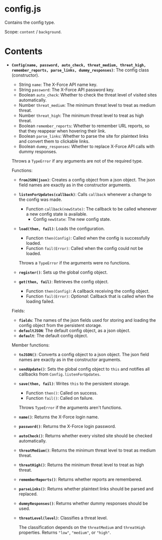 # config.js

Contains the config type.

Scope: `content` / `background`.

# Contents
	
* **`Config(name, password, auto_check, threat_medium, threat_high, remember_reports, parse_links, dummy_responses)`**: The config class (constructor).

	* String `name`: The X-Force API name key.
	* String `password`: The X-Force API password key.
	* Boolean `auto_check`: Whether to check the threat level of visited sites automatically.
	* Number `threat_medium`: The minimum threat level to treat as medium threat.
	* Number `threat_high`: The minimum threat level to treat as high threat.
	* Boolean `remember_reports`: Whether to remember URL reports, so that they reappear when hovering their link.
	* Boolean `parse_links`: Whether to parse the site for plaintext links and convert them to clickable links.
	* Boolean `dummy_responses`: Whether to replace X-Force API calls with dummy responses.

	Throws a `TypeError` if any arguments are not of the required type.


	Functions:
	
	* **`fromJSON(json)`**: Creates a config object from a json object. The json field names are exactly as in the constructor arguments.

	* **`listenForUpdates(callback)`**: Calls `callback` whenever a change to the config was made.
		* Function `callback(newState)`: The callback to be called whenever a new config state is available.
			* Config `newState`: The new config state.

	* **`load(then, fail)`**: Loads the configuration.
		* Function `then(Config)`: Called when the config is successfully loaded.
		* Function `fail(Error)`: Called when the config could not be loaded.

		Throws a `TypeError` if the arguments were no functions.

	* **`register()`**: Sets up the global config object.

	* **`get(then, fail)`**: Retrieves the config object.
		* Function `then(Config)`: A callback receiving the config object.
		* Function `fail(Error)`: *Optional*: Callback that is called when the loading failed.


	Fields: 

	* **`fields`**: The names of the json fields used for storing and loading the config object from the persistent storage.
	* **`defaultJSON`**: The default config object, as a json object.
	* **`default`**: The default config object.

	Member functions:

	* **`toJSON()`**: Converts a config object to a json object. The json field names are exactly as in the constructor arguments.
	* **`sendUpdate()`**: Sets the global config object to `this` and notifies all callbacks from `Config.listenForUpdates`.
	* **`save(then, fail)`**: Writes `this` to the persistent storage.
		* Function `then()`: Called on success.
		* Function `fail()`: Called on failure.

		Throws `TypeError` if the arguments aren't functions.

	* **`name()`**:  Returns the X-Force login name.
	* **`password()`**: Returns the X-Force login password.
	* **`autoCheck()`**: Returns whether every visited site should be checked automatically.
	* **`threatMedium()`**: Returns the minimum threat level to treat as medium threat.
	* **`threatHigh()`**: Returns the minimum threat level to treat as high threat.
	* **`rememberReports()`**: Returns whether reports are remembered.
	* **`parseLinks()`**: Returns whether plaintext links should be parsed and replaced.
	* **`dummyResponses()`**: Returns whether dummy responses should be used.
	* **`threatLevel(level)`**: Classifies a threat level.
		
		The classification depends on the `threatMedium` and `threatHigh` properties. Returns `"low"`, `"medium"`, or `"high"`.